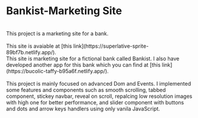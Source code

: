 # Bankist-Marketing Site

<br />
This project is a marketing site for a bank.
<br />
<br />
This site is avaiable at [this link](https://superlative-sprite-89bf7b.netlify.app/).

<br />
This site is marketing site for a fictional bank called Bankist. I also have developed another app for this bank which you can find at [this link](https://bucolic-taffy-b95a6f.netlify.app/).

<br />
<br />
This project is mainly focused on advanced Dom and Events. I implemented some features and components such as smooth scrolling, tabbed component, stickey navbar, reveal on scroll, repalcing low resolution images with high one for better performance, and slider component with buttons and dots and arrow keys handlers using only vanila JavaScript.
